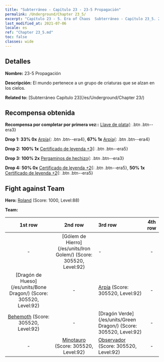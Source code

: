 ```yaml
---
title: "Subterráneo - Capítulo 23 - 23-5 Propagación"
permalink: /Underground/Chapter 23_5/
excerpt: "Capítulo 23 - 5. Era of Chaos  Subterráneo - Capítulo 23_5. 23-5 Propagación"
last_modified_at: 2021-07-06
locale: es
ref: "Chapter 23_5.md"
toc: false
classes: wide
---
```


## Detalles

 **Nombre:** 23-5 Propagación

 **Descripción:** El mundo pertenece a un grupo de criaturas que se alzan en los cielos.

 **Related to:** [Subterráneo Capítulo 23](/es/Underground/Chapter 23/)

## Recompensa obtenida

 **Recompensa por completar por primera vez::** [Llave de plata](/ItemsES/con_693/){: .btn .btn--era3}

 **Drop 1:** **33% 0x** [Arpía](/ItemsES/unt_245/){: .btn .btn--era4}, **67% 1x** [Arpía](/ItemsES/unt_245/){: .btn .btn--era4}

 **Drop 2:** **100% 1x** [Certificado de leyenda +3](/ItemsES/mat_88/){: .btn .btn--era5}

 **Drop 3:** **100% 2x** [Pergaminos de hechizo](/ItemsES/con_694/){: .btn .btn--era3}

 **Drop 4:** **50% 0x** [Certificado de leyenda +2](/ItemsES/mat_81/){: .btn .btn--era5}, **50% 1x** [Certificado de leyenda +2](/ItemsES/mat_81/){: .btn .btn--era5}


## Fight against Team
 **Hero:** [Roland](/es/heroes/Roland/) (Score: 1000, Level:88)

 **Team:**


  | 1st row | 2nd row | 3rd row | 4th row |
  |:----:|:----:|:----|:----:|
  | - | [Gólem de Hierro](/es/units/Iron Golem/) (Score: 305520, Level:92)  | - | - |
  | [Dragón de Hueso](/es/units/Bone Dragon/) (Score: 305520, Level:92)  | - | [Arpía](/es/units/Harpy/) (Score: 305520, Level:92)  | - |
  | [Behemoth](/es/units/Behemoth/) (Score: 305520, Level:92)  | - | [Dragón Verde](/es/units/Green Dragon/) (Score: 305520, Level:92)  | - |
  | - | [Minotauro](/es/units/Minotaur/) (Score: 305520, Level:92)  | [Observador](/es/units/Beholder/) (Score: 305520, Level:92)  | - |


